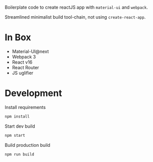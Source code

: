 
Boilerplate code to create reactJS app with `material-ui` and `webpack`. 

Streamlined minimalist build tool-chain, not using `create-react-app`. 

In Box
==
* Material-UI@next
* Webpack 3
* React v16
* React Router
* JS uglifier

Development
==

Install requirements
```bash
npm install
```

Start dev build
```bash
npm start
```

Build production build
```bash
npm run build
```

